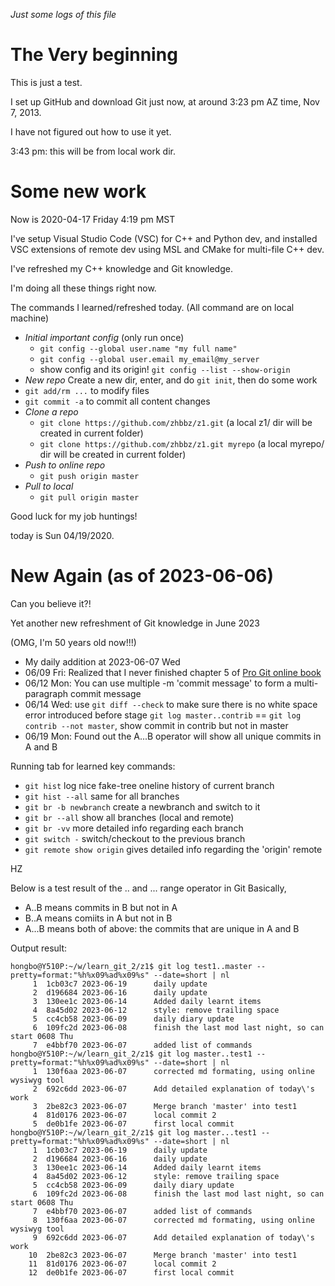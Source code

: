 *Just some logs of this file*

The Very beginning
===================

This is just a test.

I set up GitHub and download Git just now, at around 3:23 pm AZ time, Nov 7, 2013.

I have not figured out how to use it yet.

3:43 pm: this will be from local work dir.

Some new work
====================

Now is 2020-04-17 Friday 4:19 pm MST

I've setup Visual Studio Code (VSC) for C++ and Python dev, and installed VSC extensions of remote dev using MSL and CMake for multi-file C++ dev.

I've refreshed my C++ knowledge and Git knowledge.

I'm doing all these things right now.

The commands I learned/refreshed today. (All command are on local machine)
- *Initial important config* (only run once)
    * `git config --global user.name "my full name"`
    * `git config --global user.email my_email@my_server`
    * show config and its origin! `git config --list --show-origin`
- *New repo* Create a new dir, enter, and do `git init`, then do some work
- `git add/rm ...` to modify files 
- `git commit -a` to commit all content changes
- *Clone a repo* 
    * `git clone https://github.com/zhbbz/z1.git` (a local z1/ dir will be created in current folder)
    * `git clone https://github.com/zhbbz/z1.git myrepo` (a local myrepo/ dir will be created in current folder)
- *Push to online repo* 
    * `git push origin master`
- *Pull to local* 
    * `git pull origin master`

Good luck for my job huntings!

today is Sun 04/19/2020.

New Again (as of 2023-06-06)
============================

Can you believe it?!

Yet another new refreshment of Git knowledge in June 2023

(OMG, I'm 50 years old now!!!)

* My daily addition at 2023-06-07 Wed
* 06/09 Fri: Realized that I never finished chapter 5 of [Pro Git online book](https://git-scm.com/book/en/v2)
* 06/12 Mon: You can use multiple -m 'commit message' to form a multi-paragraph commit message
* 06/14 Wed: use `git diff --check` to make sure there is no white space error introduced before stage
    `git log master..contrib` == `git log contrib --not master`, show commit in contrib but not in master
* 06/19 Mon: Found out the A...B operator will show all unique commits in A and B

Running tab for learned key commands:

+ `git hist` log nice fake-tree oneline history of current branch
+ `git hist --all` same for all branches
+ `git br -b newbranch` create a newbranch and switch to it
+ `git br --all` show all branches (local and remote)
+ `git br -vv` more detailed info regarding each branch
+ `git switch -` switch/checkout to the previous branch
+ `git remote show origin` gives detailed info regarding the 'origin' remote


HZ

Below is a test result of the .. and ... range operator in Git
Basically,
- A..B means commits in B but not in A
- B..A means comiits in A but not in B
- A...B means both of above: the commits that are unique in A and B

Output result:
```
hongbo@Y510P:~/w/learn_git_2/z1$ git log test1..master --pretty=format:"%h%x09%ad%x09%s" --date=short | nl
     1  1cb03c7 2023-06-19      daily update
     2  d196684 2023-06-16      daily update
     3  130ee1c 2023-06-14      Added daily learnt items
     4  8a45d02 2023-06-12      style: remove trailing space
     5  cc4cb58 2023-06-09      daily diary update
     6  109fc2d 2023-06-08      finish the last mod last night, so can start 0608 Thu
     7  e4bbf70 2023-06-07      added list of commands
hongbo@Y510P:~/w/learn_git_2/z1$ git log master..test1 --pretty=format:"%h%x09%ad%x09%s" --date=short | nl
     1  130f6aa 2023-06-07      corrected md formating, using online wysiwyg tool
     2  692c6dd 2023-06-07      Add detailed explanation of today\'s work
     3  2be82c3 2023-06-07      Merge branch 'master' into test1
     4  81d0176 2023-06-07      local commit 2
     5  de0b1fe 2023-06-07      first local commit
hongbo@Y510P:~/w/learn_git_2/z1$ git log master...test1 --pretty=format:"%h%x09%ad%x09%s" --date=short | nl
     1  1cb03c7 2023-06-19      daily update
     2  d196684 2023-06-16      daily update
     3  130ee1c 2023-06-14      Added daily learnt items
     4  8a45d02 2023-06-12      style: remove trailing space
     5  cc4cb58 2023-06-09      daily diary update
     6  109fc2d 2023-06-08      finish the last mod last night, so can start 0608 Thu
     7  e4bbf70 2023-06-07      added list of commands
     8  130f6aa 2023-06-07      corrected md formating, using online wysiwyg tool
     9  692c6dd 2023-06-07      Add detailed explanation of today\'s work
    10  2be82c3 2023-06-07      Merge branch 'master' into test1
    11  81d0176 2023-06-07      local commit 2
    12  de0b1fe 2023-06-07      first local commit
```

